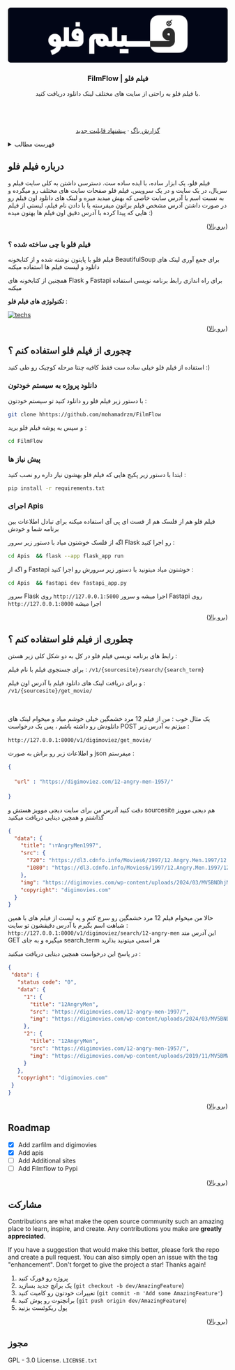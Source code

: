 
<!-- PROJECT LOGO -->
<br />
<div align="center">
  <a href="https://github.com/mohamadrzm/FilmFlow">
    <img id='readme-top' src="logo-github.png" alt="Logo" >
  </a>

  <h3 align="center">FilmFlow | فیلم فلو</h3>

  <p align="center">
    با فیلم فلو به راحتی از سایت های مختلف لینک دانلود دریافت کنید.
    <br />
    <br />
    <br />
    <br />
    <br />
    <a href="https://github.com/mohamadrzm/FilmFlow/issues/new?labels=bug">گزارش باگ</a>
    ·
    <a href="https://github.com/mohamadrzm/FilmFlowe/issues/new?labels=enhancement">پیشنهاد قابلیت جدید</a>
  </p>
</div>



<!-- TABLE OF CONTENTS -->
<details>
  <summary>فهرست مطالب</summary>
  <ol>
    <li>
      <a href="#about-the-project">درباره فیلم فلو</a>
      <ul>
        <li><a href="#built-with"> فیلم فلو با چی ساخته شده ؟</a></li>
      </ul>
    </li>
    <li>
      <a href="#getting-started">شروع کنید</a>
      <ul>
        <li><a href="#prerequisites">پیش نیاز ها</a></li>
        <li><a href="#installation">نصب</a></li>
      </ul>
    </li>
    <li><a href="#usage">استفاده</a></li>
    <li><a href="#roadmap">نقشه راه</a></li>
    <li><a href="#contributing">مشارکت در توسعه</a></li>
    <li><a href="#license">مجوز</a></li>
  </ol>
</details>



<!-- ABOUT THE PROJECT -->
## درباره فیلم فلو

فیلم فلو، یک ابزار ساده، با ایده ساده ست. دسترسی داشتن به کلی سایت فیلم و سریال، در یک سایت و در یک سرویس. فیلم فلو صفحات سایت های مختلف رو میگرده و به نسبت اسم یا آدرس سایت خاصی که بهش میدید میره و لینک های دانلود اون فیلم رو در صورت داشتن آدرس مشخص فیلم براتون میفرسته یا با دادن نام فیلم، لیستی از فیلم هایی که پیدا کرده با آدرس دقیق اون فیلم ها بهتون میده :)

<p align="right">(<a href="#readme-top">برو بالا</a>)</p>



### فیلم فلو با چی ساخته شده ؟

فیلم فلو با پایتون نوشته شده و از کتابخونه BeautifulSoup برای جمع آوری لینک های دانلود و لیست فیلم ها استفاده میکنه

همچنین از کتابخونه های Flask و Fastapi برای راه اندازی رابط برنامه نویسی استفاده میکنه

**تکنولوژی های فیلم فلو** :

[![techs](https://skillicons.dev/icons?i=python,fastapi,flask&theme=dark)](https://www.linkedin.com/in/mohamadreza-mirjani-7841542b8/)


<p align="right">(<a href="#readme-top">برو بالا</a>)</p>



<!-- GETTING STARTED -->
## چجوری از فیلم فلو استفاده کنم ؟

استفاده از فیلم فلو خیلی ساده ست فقط کافیه چنتا مرحله کوچیک رو طی کنید :)

### دانلود پروژه به سیستم خودتون
با دستور زیر فیلم فلو رو  دانلود کنید تو سیستم خودتون :
   ```sh
   git clone hhttps://github.com/mohamadrzm/FilmFlow
   ```
و سپس به پوشه فیلم فلو برید :
   ```sh
   cd FilmFlow
   ```
### پیش نیاز ها

ابتدا با دستور زیر پکیج هایی که فیلم فلو بهشون نیاز داره رو نصب کنید :

  ```sh
  pip install -r requirements.txt
  ```

### اجرای Apis
فیلم فلو هم از فلسک هم از فست ای پی آی استفاده میکنه برای تبادل اطلاعات بین برنامه شما و خودش 

اگه از فلسک خوشتون میاد با دستور زیر سرور Flask رو اجرا کنید :

   ```sh
   cd Apis  && flask --app flask_app run
   ```
و اگه از Fastapi خوشتون میاد میتونید با دستور زیر سرورش رو اجرا کنید :
   ```sh
   cd Apis  && fastapi dev fastapi_app.py
   ```


سرور Flask روی `http://127.0.0.1:5000` اجرا میشه
و سرور Fastapi روی `http://127.0.0.1:8000` اجرا میشه


<p align="right">(<a href="#readme-top">برو بالا</a>)</p>



<!-- USAGE EXAMPLES -->
## چطوری از فیلم فلو استفاده کنم ؟

رابط های برنامه نویسی فیلم فلو در کل به دو شکل کلی زیر هستن :

برای جستجوی فیلم با نام فیلم :
`/v1/{sourcesite}/search/{search_term}`

و برای دریافت لینک های دانلود فیلم با آدرس اون فیلم :
`/v1/{sourcesite}/get_movie/`

<br />
<br />
یک مثال خوب :
من از فیلم 12 مرد خشمگین خیلی خوشم میاد و میخوام لینک های دانلودش رو داشته باشم ، پس یک درخواست POST میزنم به آدرس زیر :

 `http://127.0.0.1:8000/v1/digimoviez/get_movie/`


و اطلاعات زیر رو براش به صورت json میفرستم :

``` json
{
    
  "url" : "https://digimoviez.com/12-angry-men-1957/"

}
```

دقت کنید آدرس من برای سایت دیجی موویز هستش و sourcesite هم دیجی موویز گذاشتم
و همچین دیتایی دریافت میکنید 

``` json
{
  "data": {
    "title": "۱۲AngryMen1997",
    "src": {
      "720": "https://dl3.cdnfo.info/Movies6/1997/12.Angry.Men.1997/12.Angry.Men.1997.720p.BrRip.YIFY.ZarFilm.mp4?md5=bb2134ca5ce374baa93dca0f60c6158e&expires=1721816151",
      "1080": "https://dl3.cdnfo.info/Movies6/1997/12.Angry.Men.1997/12.Angry.Men.1997.10bit.1080p.x265.BrRip.RARBG.ZarFilm.mp4?md5=af687778689a8f4fd72f22e13336ec10&expires=1721816151"
    },
    "img": "https://digimovies.com/wp-content/uploads/2024/03/MV5BNDhjMjE4NDItZTkyOC00NjIwLWI0MDQtYTJhZjY2YzlkMDQ0XkEyXkFqcGdeQXVyMTA0MTM5NjI2._V1_SX500-207x310.jpg",
    "copyright": "digimovies.com"
  }
}
```
حالا من میخوام فیلم 12 مرد خشمگین رو سرچ کنم و یه لیست از فیلم های با همین شباهت اسم بگیرم با آدرس دقیقشون تو سایت :
 `http://127.0.0.1:8000/v1/digimoviez/search/12-angry-men`
 این آدرس متد GET میگیره
 و به جای search_term هر اسمی میتونید بذارید

 در پاسخ این درخواست همچین دیتایی دریافت میکنید :

 ``` json
{
  "data": {
    "status code": "0",
    "data": {
      "1": {
        "title": "12AngryMen",
        "src": "https://digimovies.com/12-angry-men-1997/",
        "img": "https://digimovies.com/wp-content/uploads/2024/03/MV5BNDhjMjE4NDItZTkyOC00NjIwLWI0MDQtYTJhZjY2YzlkMDQ0XkEyXkFqcGdeQXVyMTA0MTM5NjI2._V1_SX500-207x310.jpg"
      },
      "2": {
        "title": "12AngryMen",
        "src": "https://digimovies.com/12-angry-men-1957/",
        "img": "https://digimovies.com/wp-content/uploads/2019/11/MV5BMWU4N2FjNzYtNTVkNC00NzQ0LTg0MjAtYTJlMjFhNGUxZDFmXkEyXkFqcGdeQXVyNjc1NTYyMjg@._V1_SX500-210x310.jpg"
      }
    },
    "copyright": "digimovies.com"
  }
}
```
<p align="right">(<a href="#readme-top">برو بالا</a>)</p>



<!-- ROADMAP -->
## Roadmap

- [x] Add zarfilm and digimovies
- [x] Add apis
- [ ] Add Additional sites
- [ ] Add Filmflow to Pypi

<p align="right">(<a href="#readme-top">برو بالا</a>)</p>



<!-- CONTRIBUTING -->
## مشارکت

Contributions are what make the open source community such an amazing place to learn, inspire, and create. Any contributions you make are **greatly appreciated**.

If you have a suggestion that would make this better, please fork the repo and create a pull request. You can also simply open an issue with the tag "enhancement".
Don't forget to give the project a star! Thanks again!

1. پروژه رو فورک کنید
2. یک برانچ جدید بسازید (`git checkout -b dev/AmazingFeature`)
3. تغییرات خودتون رو کامیت کنید (`git commit -m 'Add some AmazingFeature'`)
4. برانچتوت رو پوش کنید (`git push origin dev/AmazingFeature`)
5. پول ریکوئست بزنید

<p align="right">(<a href="#readme-top">برو بالا</a>)</p>



<!-- LICENSE -->
## مجوز

GPL - 3.0 License. `LICENSE.txt` 





